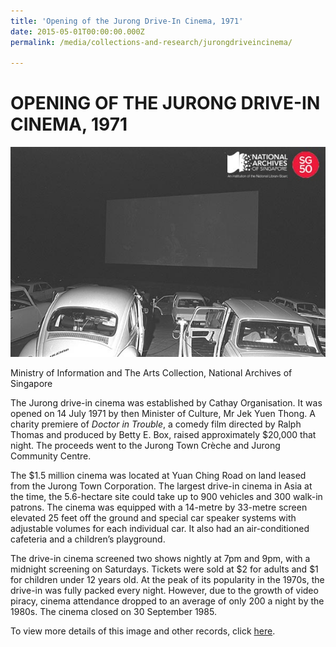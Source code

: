 ```yaml
---
title: 'Opening of the Jurong Drive-In Cinema, 1971'
date: 2015-05-01T00:00:00.000Z
permalink: /media/collections-and-research/jurongdriveincinema/

---
```



<iframe id="pxcelframe" src="//t.sharethis.com/a/t_.htm?ver=0.345.16985&amp;cid=c010#rnd=1577953545114&amp;cid=c010&amp;dmn=www.nas.gov.sg&amp;tt=t.dhj&amp;dhjLcy=52&amp;lbl=pxcel&amp;flbl=pxcel&amp;ll=d&amp;ver=0.345.16985&amp;ell=d&amp;cck=__stid&amp;pn=%2Fblogs%2Farchivistpick%2Fjurong-drive-in-cinema%2F&amp;qs=na&amp;rdn=www.nas.gov.sg&amp;rpn=%2Fblogs%2Farchivistpick%2F2015%2F05%2F&amp;rqs=na&amp;cc=SG&amp;cont=AS&amp;ipaddr=" style="display: none;"></iframe>

# OPENING OF THE JURONG DRIVE-IN CINEMA, 1971

![Ministry of Information and The Arts Collection, National Archives of Singapore](/images/blogs/2015-05-01-l.jpg)

Ministry of Information and The Arts Collection, National Archives of Singapore

The Jurong drive-in cinema was established by Cathay Organisation. It was opened on 14 July 1971 by then Minister of Culture, Mr Jek Yuen Thong. A charity premiere of *Doctor in Trouble*, a comedy film directed by Ralph Thomas and produced by Betty E. Box, raised approximately $20,000 that night. The proceeds went to the Jurong Town Crèche and Jurong Community Centre.

The $1.5 million cinema was located at Yuan Ching Road on land leased from the Jurong Town Corporation. The largest drive-in cinema in Asia at the time, the 5.6-hectare site could take up to 900 vehicles and 300 walk-in patrons. The cinema was equipped with a 14-metre by 33-metre screen elevated 25 feet off the ground and special car speaker systems with adjustable volumes for each individual car. It also had an air-conditioned cafeteria and a children’s playground.

The drive-in cinema screened two shows nightly at 7pm and 9pm, with a midnight screening on Saturdays. Tickets were sold at $2 for adults and $1 for children under 12 years old. At the peak of its popularity in the 1970s, the drive-in was fully packed every night. However, due to the growth of video piracy, cinema attendance dropped to an average of only 200 a night by the 1980s. The cinema closed on 30 September 1985.

To view more details of this image and other records, click [here](http://www.nas.gov.sg/archivesonline/photographs/record-details/d999f0b5-1161-11e3-83d5-0050568939ad).